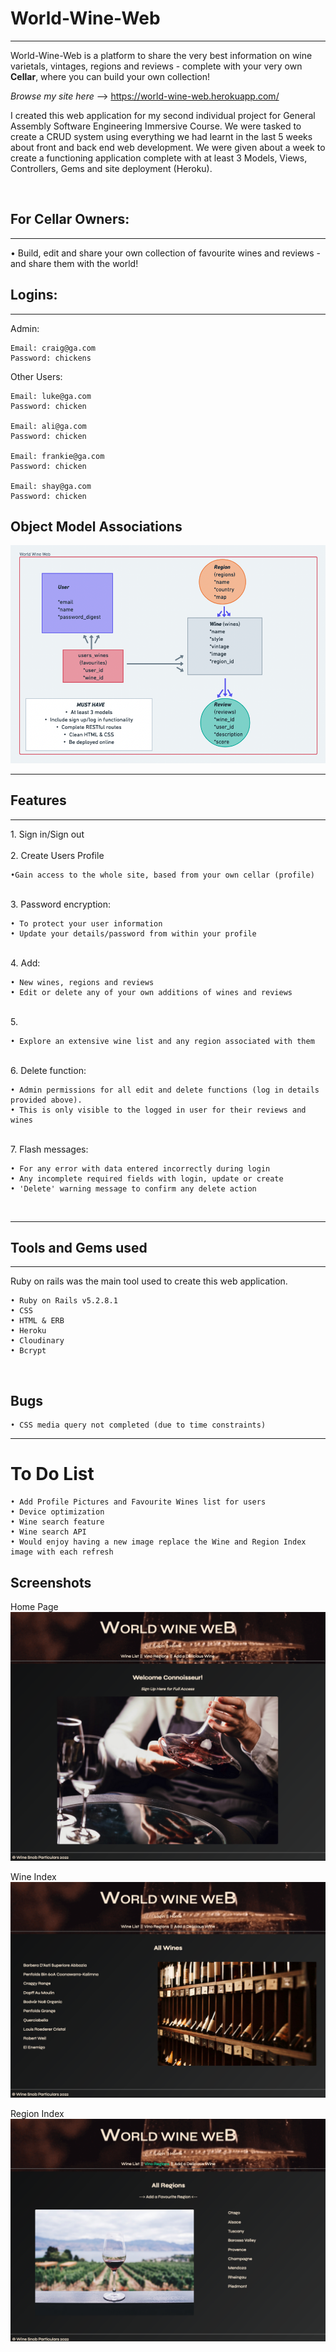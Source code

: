 
<h1> World-Wine-Web </h1>
<hr>
World-Wine-Web is a platform to share the very best information on wine varietals, vintages, regions and reviews - complete with your very own <strong>Cellar</strong>, where you can build your own collection!

<em>Browse my site here</em> --> https://world-wine-web.herokuapp.com/

I created this web application for my second individual project for General Assembly Software Engineering Immersive Course. We were tasked to create a CRUD system using everything we had learnt in the last 5 weeks about front and back end web development. We were given about a week to create a functioning application complete with at least 3 Models, Views, Controllers, Gems and site deployment (Heroku).

<br>

## For Cellar Owners:
<hr>
• Build, edit and share your own collection of favourite wines and reviews - and share them with the world!

<br>

## Logins:
<hr>


Admin:

    Email: craig@ga.com
    Password: chickens

Other Users:

    Email: luke@ga.com
    Password: chicken

    Email: ali@ga.com
    Password: chicken

    Email: frankie@ga.com
    Password: chicken

    Email: shay@ga.com
    Password: chicken

## Object Model Associations

![Wireframe](/app/assets/images/wireframe.png)
<hr>

## Features
<hr>
1. Sign in/Sign out
<br><br>
2. Create Users Profile

    •Gain access to the whole site, based from your own cellar (profile)

<br>
3. Password encryption:

    • To protect your user information
    • Update your details/password from within your profile

<br>
4. Add:

    • New wines, regions and reviews 
    • Edit or delete any of your own additions of wines and reviews
<br>
5. 
    
    • Explore an extensive wine list and any region associated with them
<br>
6. Delete function:

    • Admin permissions for all edit and delete functions (log in details provided above).
    • This is only visible to the logged in user for their reviews and wines
<br>
7. Flash messages:

    • For any error with data entered incorrectly during login
    • Any incomplete required fields with login, update or create
    • 'Delete' warning message to confirm any delete action

<br>
<hr>


## Tools and Gems used
<hr>
Ruby on rails was the main tool used to create this web application. <br>

    • Ruby on Rails v5.2.8.1
    • CSS
    • HTML & ERB
    • Heroku
    • Cloudinary
    • Bcrypt

<br>


## Bugs

    • CSS media query not completed (due to time constraints) 
<hr>

# To Do List

    • Add Profile Pictures and Favourite Wines list for users
    • Device optimization
    • Wine search feature
    • Wine search API 
    • Would enjoy having a new image replace the Wine and Region Index image with each refresh 

## Screenshots

Home Page
![Wireframe](/app/assets/images/homepage.png)
<br>

Wine Index
![Wireframe](/app/assets/images/winelist.png)
<br>

Region Index
![Wireframe](/app/assets/images/regionsindex.png)
<br>












